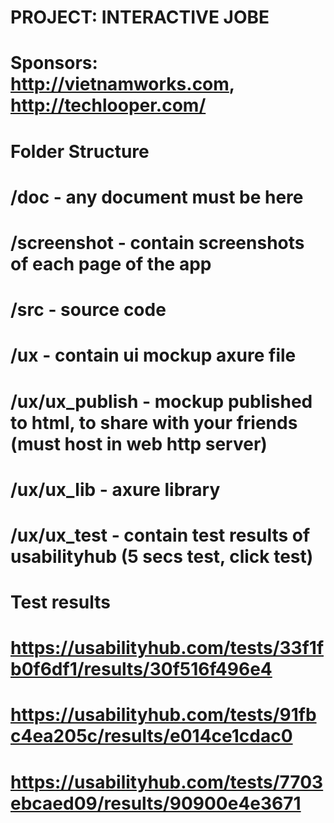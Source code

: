 # PROJECT: INTERACTIVE JOBE
# Sponsors: http://vietnamworks.com, http://techlooper.com/

# Folder Structure
# /doc - any document must be here
# /screenshot - contain screenshots of each page of the app
# /src - source code
# /ux - contain ui mockup axure file
# /ux/ux_publish - mockup published to html, to share with your friends (must host in web http server)
# /ux/ux_lib - axure library
# /ux/ux_test - contain test results of usabilityhub (5 secs test, click test)

# Test results
# https://usabilityhub.com/tests/33f1fb0f6df1/results/30f516f496e4
# https://usabilityhub.com/tests/91fbc4ea205c/results/e014ce1cdac0
# https://usabilityhub.com/tests/7703ebcaed09/results/90900e4e3671

